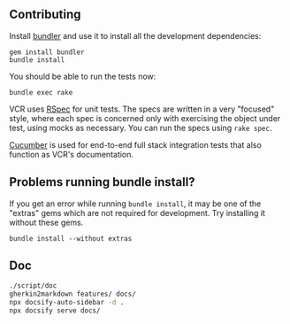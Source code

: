 ## Contributing

Install [bundler](http://gembundler.com/) and use it to install all the development dependencies:

```console
gem install bundler
bundle install
```

You should be able to run the tests now:

```console
bundle exec rake
```

VCR uses [RSpec](http://github.com/rspec/rspec) for unit tests.  The specs are written in a very "focused" style, where each spec is concerned only with exercising the object under test, using mocks as necessary.  You can run the specs using `rake spec`.

[Cucumber](http://cukes.info/) is used for end-to-end full stack integration tests that also function as VCR's documentation.

## Problems running bundle install?

If you get an error while running `bundle install`, it may be one of the "extras" gems which are not required for development. Try installing it without these gems.

```console
bundle install --without extras
```

## Doc

```sh
./script/doc
gherkin2markdown features/ docs/
npx docsify-auto-sidebar -d .
npx docsify serve docs/
```
